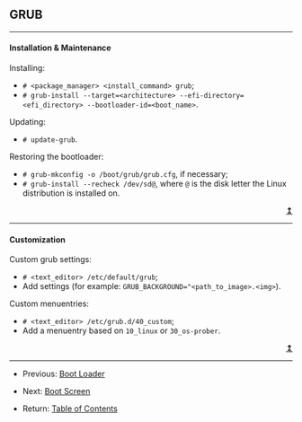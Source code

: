 ## GRUB

--------------------------------------------------

#### Installation & Maintenance

Installing:
- ```# <package_manager> <install_command> grub```;
- ```# grub-install --target=<architecture> --efi-directory=<efi_directory> --bootloader-id=<boot_name>```.

Updating:
- ```# update-grub```.

Restoring the bootloader:
- ```# grub-mkconfig -o /boot/grub/grub.cfg```, if necessary;
- ```# grub-install --recheck /dev/sd@```, where ```@``` is the disk letter the Linux distribution is installed on.

<div align="right">
    <b><a href="#">&#8613;</a></b>
</div>

--------------------------------------------------

#### Customization

Custom grub settings:
- ```# <text_editor> /etc/default/grub```;
- Add settings (for example: ```GRUB_BACKGROUND="<path_to_image>.<img>```).

Custom menuentries:
- ```# <text_editor> /etc/grub.d/40_custom```;
- Add a menuentry based on ```10_linux``` or ```30_os-prober```.

<div align="right">
    <b><a href="#">&#8613;</a></b>
</div>

--------------------------------------------------

- Previous: [Boot Loader][1]

- Next: [Boot Screen][2]

- Return: [Table of Contents][3]

    [//]: # (-- REFs ------------------------------------------)

    [1]: ../BOOTLOADER.MD     "Boot Loader"
    [2]: ../BOOTSCREEN.MD     "Boot Screen"
    [3]: ../../README.MD#TOC  "Table of Contents"
